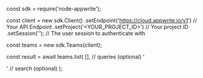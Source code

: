 const sdk = require('node-appwrite');

const client = new sdk.Client()
    .setEndpoint('https://cloud.appwrite.io/v1') // Your API Endpoint
    .setProject('<YOUR_PROJECT_ID>') // Your project ID
    .setSession(''); // The user session to authenticate with

const teams = new sdk.Teams(client);

const result = await teams.list(
    [], // queries (optional)
    '<SEARCH>' // search (optional)
);
